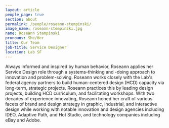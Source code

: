 ```yaml
---
layout: article
people_page: true
section: about
permalink: /people/roseann-stempinski/
image_name: roseann-stempinski.jpg
name: Roseann Stempinski
pronouns: She/Her
title: Our Team
job-title: Service Designer
location: Lab SF
---
```


Always informed and inspired by human behavior, Roseann applies her Service Design role through a systems-thinking and -doing approach to innovation and problem-solving. Roseann works closely with the Lab's federal agency partners to build human-centered design (HCD) capacity via long-term, strategic projects. Roseann practices this by leading design projects, building HCD curriculum, and facilitating workshops. With two decades of experience innovating, Roseann honed her craft of various facets of brand and design strategy in graphic, industrial, and interactive design while working with notable innovation and design agencies including IDEO, Adaptive Path, and Hot Studio, and technology companies including eBay and Adobe.
